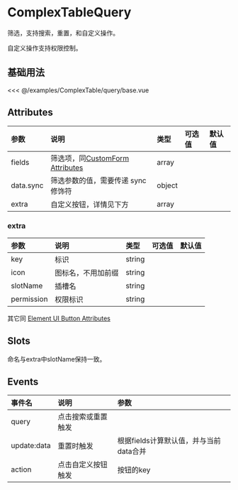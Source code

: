 # ComplexTableQuery

筛选，支持搜索，重置，和自定义操作。

自定义操作支持权限控制。

## 基础用法

<div class="demo-content">
  <ComplexTableQueryBase />
</div>

<<< @/examples/ComplexTable/query/base.vue

## Attributes

| 参数 | 说明 | 类型 | 可选值 | 默认值 |
| :-- | :-- | :-- | :-- | :-- |
| fields | 筛选项，同[CustomForm Attributes](../CustomForm.md#form-attributes) | array |  |  |
| data.sync | 筛选参数的值，需要传递 sync 修饰符 | object |  |  |
| extra | 自定义按钮，详情见下方 | array |  |  |

### extra

| 参数 | 说明 | 类型 | 可选值 | 默认值 |
| :-- | :-- | :-- | :-- | :-- |
| key | 标识 | string |  |  |
| icon | 图标名，不用加前缀 | string |  |  |
| slotName | 插槽名 | string |  |  |
| permission | 权限标识 | string |  |  |

其它同 [Element UI Button Attributes](https://element.eleme.cn/#/zh-CN/component/button#attributes)

## Slots

命名与extra中slotName保持一致。

## Events

| 事件名 | 说明 | 参数 |
| :-- | :-- | :-- |
| query | 点击搜索或重置触发 |  |
| update:data | 重置时触发 | 根据fields计算默认值，并与当前data合并 |
| action | 点击自定义按钮触发 | 按钮的key |
